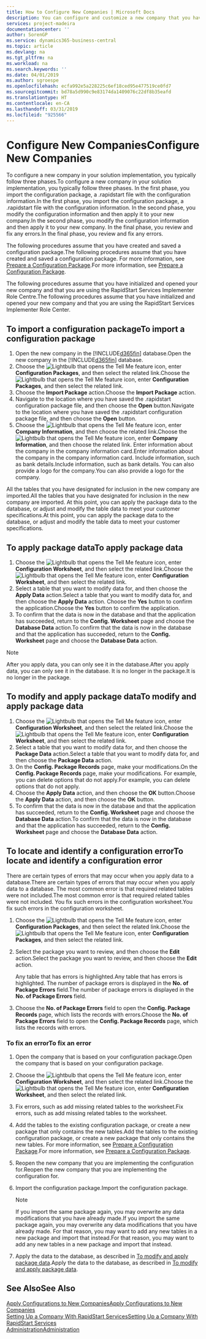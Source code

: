 ```yaml
---
title: How to Configure New Companies | Microsoft Docs
description: You can configure and customize a new company that you have created. To fine tune your implementation, you proceed in three phases to complete your configuration.
services: project-madeira
documentationcenter: ''
author: SorenGP
ms.service: dynamics365-business-central
ms.topic: article
ms.devlang: na
ms.tgt_pltfrm: na
ms.workload: na
ms.search.keywords: ''
ms.date: 04/01/2019
ms.author: sgroespe
ms.openlocfilehash: ecfa992e5a228225c6ef18ced95e477519ce0fd7
ms.sourcegitcommit: bd78a5d990c9e83174da1409076c22df8b35eafd
ms.translationtype: HT
ms.contentlocale: en-CA
ms.lasthandoff: 03/31/2019
ms.locfileid: "925566"
---
```

# <a name="configure-new-companies"></a><span data-ttu-id="e8b2f-104">Configure New Companies</span><span class="sxs-lookup"><span data-stu-id="e8b2f-104">Configure New Companies</span></span>
<span data-ttu-id="e8b2f-105">To configure a new company in your solution implementation, you typically follow three phases.</span><span class="sxs-lookup"><span data-stu-id="e8b2f-105">To configure a new company in your solution implementation, you typically follow three phases.</span></span> <span data-ttu-id="e8b2f-106">In the first phase, you import the configuration package, a .rapidstart file with the configuration information.</span><span class="sxs-lookup"><span data-stu-id="e8b2f-106">In the first phase, you import the configuration package, a .rapidstart file with the configuration information.</span></span> <span data-ttu-id="e8b2f-107">In the second phase, you modify the configuration information and then apply it to your new company.</span><span class="sxs-lookup"><span data-stu-id="e8b2f-107">In the second phase, you modify the configuration information and then apply it to your new company.</span></span> <span data-ttu-id="e8b2f-108">In the final phase, you review and fix any errors.</span><span class="sxs-lookup"><span data-stu-id="e8b2f-108">In the final phase, you review and fix any errors.</span></span>  

<span data-ttu-id="e8b2f-109">The following procedures assume that you have created and saved a configuration package.</span><span class="sxs-lookup"><span data-stu-id="e8b2f-109">The following procedures assume that you have created and saved a configuration package.</span></span> <span data-ttu-id="e8b2f-110">For more information, see [Prepare a Configuration Package](admin-how-to-prepare-a-configuration-package.md).</span><span class="sxs-lookup"><span data-stu-id="e8b2f-110">For more information, see [Prepare a Configuration Package](admin-how-to-prepare-a-configuration-package.md).</span></span>  

<span data-ttu-id="e8b2f-111">The following procedures assume that you have initialized and opened your new company and that you are using the RapidStart Services Implementer Role Centre.</span><span class="sxs-lookup"><span data-stu-id="e8b2f-111">The following procedures assume that you have initialized and opened your new company and that you are using the RapidStart Services Implementer Role Center.</span></span>

## <a name="to-import-a-configuration-package"></a><span data-ttu-id="e8b2f-112">To import a configuration package</span><span class="sxs-lookup"><span data-stu-id="e8b2f-112">To import a configuration package</span></span>  
1. <span data-ttu-id="e8b2f-113">Open the new company in the [!INCLUDE[d365fin](includes/d365fin_md.md)] database.</span><span class="sxs-lookup"><span data-stu-id="e8b2f-113">Open the new company in the [!INCLUDE[d365fin](includes/d365fin_md.md)] database.</span></span>  
2. <span data-ttu-id="e8b2f-114">Choose the ![Lightbulb that opens the Tell Me feature](media/ui-search/search_small.png "Tell me what you want to do") icon, enter **Configuration Packages**, and then select the related link.</span><span class="sxs-lookup"><span data-stu-id="e8b2f-114">Choose the ![Lightbulb that opens the Tell Me feature](media/ui-search/search_small.png "Tell me what you want to do") icon, enter **Configuration Packages**, and then select the related link.</span></span>  
3. <span data-ttu-id="e8b2f-115">Choose the **Import Package** action.</span><span class="sxs-lookup"><span data-stu-id="e8b2f-115">Choose the **Import Package** action.</span></span>  
4. <span data-ttu-id="e8b2f-116">Navigate to the location where you have saved the .rapidstart configuration package file, and then choose the **Open** button.</span><span class="sxs-lookup"><span data-stu-id="e8b2f-116">Navigate to the location where you have saved the .rapidstart configuration package file, and then choose the **Open** button.</span></span>  
5. <span data-ttu-id="e8b2f-117">Choose the ![Lightbulb that opens the Tell Me feature](media/ui-search/search_small.png "Tell me what you want to do") icon, enter **Company Information**, and then choose the related link.</span><span class="sxs-lookup"><span data-stu-id="e8b2f-117">Choose the ![Lightbulb that opens the Tell Me feature](media/ui-search/search_small.png "Tell me what you want to do") icon, enter **Company Information**, and then choose the related link.</span></span> <span data-ttu-id="e8b2f-118">Enter information about the company in the company information card.</span><span class="sxs-lookup"><span data-stu-id="e8b2f-118">Enter information about the company in the company information card.</span></span> <span data-ttu-id="e8b2f-119">Include information, such as bank details.</span><span class="sxs-lookup"><span data-stu-id="e8b2f-119">Include information, such as bank details.</span></span> <span data-ttu-id="e8b2f-120">You can also provide a logo for the company.</span><span class="sxs-lookup"><span data-stu-id="e8b2f-120">You can also provide a logo for the company.</span></span>  

<span data-ttu-id="e8b2f-121">All the tables that you have designated for inclusion in the new company are imported.</span><span class="sxs-lookup"><span data-stu-id="e8b2f-121">All the tables that you have designated for inclusion in the new company are imported.</span></span> <span data-ttu-id="e8b2f-122">At this point, you can apply the package data to the database, or adjust and modify the table data to meet your customer specifications.</span><span class="sxs-lookup"><span data-stu-id="e8b2f-122">At this point, you can apply the package data to the database, or adjust and modify the table data to meet your customer specifications.</span></span>  

## <a name="to-apply-package-data"></a><span data-ttu-id="e8b2f-123">To apply package data</span><span class="sxs-lookup"><span data-stu-id="e8b2f-123">To apply package data</span></span>  
1. <span data-ttu-id="e8b2f-124">Choose the ![Lightbulb that opens the Tell Me feature](media/ui-search/search_small.png "Tell me what you want to do") icon, enter **Configuration Worksheet**, and then select the related link.</span><span class="sxs-lookup"><span data-stu-id="e8b2f-124">Choose the ![Lightbulb that opens the Tell Me feature](media/ui-search/search_small.png "Tell me what you want to do") icon, enter **Configuration Worksheet**, and then select the related link.</span></span>  
2. <span data-ttu-id="e8b2f-125">Select a table that you want to modify data for, and then choose the **Apply Data** action.</span><span class="sxs-lookup"><span data-stu-id="e8b2f-125">Select a table that you want to modify data for, and then choose the **Apply Data** action.</span></span> <span data-ttu-id="e8b2f-126">Choose the **Yes** button to confirm the application.</span><span class="sxs-lookup"><span data-stu-id="e8b2f-126">Choose the **Yes** button to confirm the application.</span></span>
3. <span data-ttu-id="e8b2f-127">To confirm that the data is now in the database and that the application has succeeded, return to the **Config. Worksheet** page and choose the **Database Data** action.</span><span class="sxs-lookup"><span data-stu-id="e8b2f-127">To confirm that the data is now in the database and that the application has succeeded, return to the **Config. Worksheet** page and choose the **Database Data** action.</span></span>  

> [!NOTE]  
>  <span data-ttu-id="e8b2f-128">After you apply data, you can only see it in the database.</span><span class="sxs-lookup"><span data-stu-id="e8b2f-128">After you apply data, you can only see it in the database.</span></span> <span data-ttu-id="e8b2f-129">It is no longer in the package.</span><span class="sxs-lookup"><span data-stu-id="e8b2f-129">It is no longer in the package.</span></span>  

## <a name="to-modify-and-apply-package-data"></a><span data-ttu-id="e8b2f-130">To modify and apply package data</span><span class="sxs-lookup"><span data-stu-id="e8b2f-130">To modify and apply package data</span></span>  
1. <span data-ttu-id="e8b2f-131">Choose the ![Lightbulb that opens the Tell Me feature](media/ui-search/search_small.png "Tell me what you want to do") icon, enter **Configuration Worksheet**, and then select the related link.</span><span class="sxs-lookup"><span data-stu-id="e8b2f-131">Choose the ![Lightbulb that opens the Tell Me feature](media/ui-search/search_small.png "Tell me what you want to do") icon, enter **Configuration Worksheet**, and then select the related link.</span></span>  
2. <span data-ttu-id="e8b2f-132">Select a table that you want to modify data for, and then choose the **Package Data** action.</span><span class="sxs-lookup"><span data-stu-id="e8b2f-132">Select a table that you want to modify data for, and then choose the **Package Data** action.</span></span>  
3. <span data-ttu-id="e8b2f-133">On the **Config. Package Records** page, make your modifications.</span><span class="sxs-lookup"><span data-stu-id="e8b2f-133">On the **Config. Package Records** page, make your modifications.</span></span> <span data-ttu-id="e8b2f-134">For example, you can delete options that do not apply.</span><span class="sxs-lookup"><span data-stu-id="e8b2f-134">For example, you can delete options that do not apply.</span></span>  
4. <span data-ttu-id="e8b2f-135">Choose the **Apply Data** action, and then choose the **OK** button.</span><span class="sxs-lookup"><span data-stu-id="e8b2f-135">Choose the **Apply Data** action, and then choose the **OK** button.</span></span>  
5. <span data-ttu-id="e8b2f-136">To confirm that the data is now in the database and that the application has succeeded, return to the **Config. Worksheet** page and choose the **Database Data** action.</span><span class="sxs-lookup"><span data-stu-id="e8b2f-136">To confirm that the data is now in the database and that the application has succeeded, return to the **Config. Worksheet** page and choose the **Database Data** action.</span></span>  

## <a name="to-locate-and-identify-a-configuration-error"></a><span data-ttu-id="e8b2f-137">To locate and identify a configuration error</span><span class="sxs-lookup"><span data-stu-id="e8b2f-137">To locate and identify a configuration error</span></span>  
<span data-ttu-id="e8b2f-138">There are certain types of errors that may occur when you apply data to a database.</span><span class="sxs-lookup"><span data-stu-id="e8b2f-138">There are certain types of errors that may occur when you apply data to a database.</span></span> <span data-ttu-id="e8b2f-139">The most common error is that required related tables were not included.</span><span class="sxs-lookup"><span data-stu-id="e8b2f-139">The most common error is that required related tables were not included.</span></span> <span data-ttu-id="e8b2f-140">You fix such errors in the configuration worksheet.</span><span class="sxs-lookup"><span data-stu-id="e8b2f-140">You fix such errors in the configuration worksheet.</span></span>

1. <span data-ttu-id="e8b2f-141">Choose the ![Lightbulb that opens the Tell Me feature](media/ui-search/search_small.png "Tell me what you want to do") icon, enter **Configuration Packages**, and then select the related link.</span><span class="sxs-lookup"><span data-stu-id="e8b2f-141">Choose the ![Lightbulb that opens the Tell Me feature](media/ui-search/search_small.png "Tell me what you want to do") icon, enter **Configuration Packages**, and then select the related link.</span></span>  
2. <span data-ttu-id="e8b2f-142">Select the package you want to review, and then choose the **Edit** action.</span><span class="sxs-lookup"><span data-stu-id="e8b2f-142">Select the package you want to review, and then choose the **Edit** action.</span></span>  

    <span data-ttu-id="e8b2f-143">Any table that has errors is highlighted.</span><span class="sxs-lookup"><span data-stu-id="e8b2f-143">Any table that has errors is highlighted.</span></span> <span data-ttu-id="e8b2f-144">The number of package errors is displayed in the **No. of Package Errors** field.</span><span class="sxs-lookup"><span data-stu-id="e8b2f-144">The number of package errors is displayed in the **No. of Package Errors** field.</span></span>  

3. <span data-ttu-id="e8b2f-145">Choose the **No. of Package Errors** field to open the **Config. Package Records** page, which lists the records with errors.</span><span class="sxs-lookup"><span data-stu-id="e8b2f-145">Choose the **No. of Package Errors** field to open the **Config. Package Records** page, which lists the records with errors.</span></span>  

### <a name="to-fix-an-error"></a><span data-ttu-id="e8b2f-146">To fix an error</span><span class="sxs-lookup"><span data-stu-id="e8b2f-146">To fix an error</span></span>  
1. <span data-ttu-id="e8b2f-147">Open the company that is based on your configuration package.</span><span class="sxs-lookup"><span data-stu-id="e8b2f-147">Open the company that is based on your configuration package.</span></span>  
2. <span data-ttu-id="e8b2f-148">Choose the ![Lightbulb that opens the Tell Me feature](media/ui-search/search_small.png "Tell me what you want to do") icon, enter **Configuration Worksheet**, and then select the related link.</span><span class="sxs-lookup"><span data-stu-id="e8b2f-148">Choose the ![Lightbulb that opens the Tell Me feature](media/ui-search/search_small.png "Tell me what you want to do") icon, enter **Configuration Worksheet**, and then select the related link.</span></span>  
3. <span data-ttu-id="e8b2f-149">Fix errors, such as add missing related tables to the worksheet.</span><span class="sxs-lookup"><span data-stu-id="e8b2f-149">Fix errors, such as add missing related tables to the worksheet.</span></span>  
4. <span data-ttu-id="e8b2f-150">Add the tables to the existing configuration package, or create a new package that only contains the new tables.</span><span class="sxs-lookup"><span data-stu-id="e8b2f-150">Add the tables to the existing configuration package, or create a new package that only contains the new tables.</span></span> <span data-ttu-id="e8b2f-151">For more information, see [Prepare a Configuration Package](admin-how-to-prepare-a-configuration-package.md).</span><span class="sxs-lookup"><span data-stu-id="e8b2f-151">For more information, see [Prepare a Configuration Package](admin-how-to-prepare-a-configuration-package.md).</span></span>  
5. <span data-ttu-id="e8b2f-152">Reopen the new company that you are implementing the configuration for.</span><span class="sxs-lookup"><span data-stu-id="e8b2f-152">Reopen the new company that you are implementing the configuration for.</span></span>  
6. <span data-ttu-id="e8b2f-153">Import the configuration package.</span><span class="sxs-lookup"><span data-stu-id="e8b2f-153">Import the configuration package.</span></span>  

    > [!NOTE]  
    >  <span data-ttu-id="e8b2f-154">If you import the same package again, you may overwrite any data modifications that you have already made.</span><span class="sxs-lookup"><span data-stu-id="e8b2f-154">If you import the same package again, you may overwrite any data modifications that you have already made.</span></span> <span data-ttu-id="e8b2f-155">For that reason, you may want to add any new tables in a new package and import that instead.</span><span class="sxs-lookup"><span data-stu-id="e8b2f-155">For that reason, you may want to add any new tables in a new package and import that instead.</span></span>  

7. <span data-ttu-id="e8b2f-156">Apply the data to the database, as described in [To modify and apply package data](admin-how-to-configure-new-companies.md#to-modify-and-apply-package-data).</span><span class="sxs-lookup"><span data-stu-id="e8b2f-156">Apply the data to the database, as described in [To modify and apply package data](admin-how-to-configure-new-companies.md#to-modify-and-apply-package-data).</span></span>

## <a name="see-also"></a><span data-ttu-id="e8b2f-157">See Also</span><span class="sxs-lookup"><span data-stu-id="e8b2f-157">See Also</span></span>  
[<span data-ttu-id="e8b2f-158">Apply Configurations to New Companies</span><span class="sxs-lookup"><span data-stu-id="e8b2f-158">Apply Configurations to New Companies</span></span>](admin-apply-configuration-to-new-companies.md)  
[<span data-ttu-id="e8b2f-159">Setting Up a Company With RapidStart Services</span><span class="sxs-lookup"><span data-stu-id="e8b2f-159">Setting Up a Company With RapidStart Services</span></span>](admin-set-up-a-company-with-rapidstart.md)  
[<span data-ttu-id="e8b2f-160">Administration</span><span class="sxs-lookup"><span data-stu-id="e8b2f-160">Administration</span></span>](admin-setup-and-administration.md)
